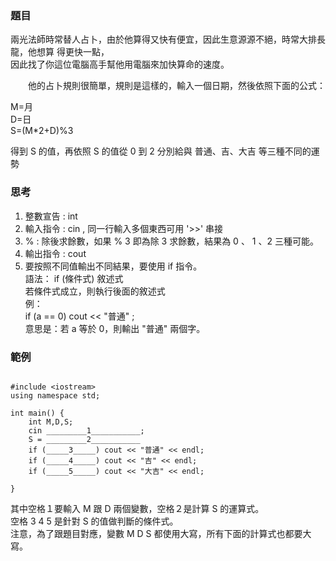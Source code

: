 ### 題目

兩光法師時常替人占卜，由於他算得又快有便宜，因此生意源源不絕，時常大排長龍，他想算 得更快一點，<br>
因此找了你這位電腦高手幫他用電腦來加快算命的速度。

　　他的占卜規則很簡單，規則是這樣的，輸入一個日期，然後依照下面的公式：

M=月<br>
D=日<br>
S=(M*2+D)%3

得到 S 的值，再依照 S 的值從 0 到 2 分別給與 普通、吉、大吉 等三種不同的運勢

### 思考

1. 整數宣告 : int
2. 輸入指令 : cin , 同一行輸入多個東西可用 '>>' 串接
3. % : 除後求餘數，如果 % 3 即為除 3 求餘數，結果為 0 、 1 、2 三種可能。
4. 輸出指令 : cout
5. 要按照不同值輸出不同結果，要使用 if 指令。<br>
   語法：  if (條件式) 敘述式<br>
   若條件式成立，則執行後面的敘述式<br>
   例：<br>
      if (a == 0) cout << "普通" ;<br>
   意思是：若 a 等於 0，則輸出 "普通" 兩個字。<br>

### 範例

<pre><code>
#include &lt;iostream>
using namespace std;

int main() {
	int M,D,S;
	cin _________1___________;  
	S = _________2___________
	if (_____3_____) cout << "普通" << endl;
	if (_____4_____) cout << "吉" << endl;
	if (_____5_____) cout << "大吉" << endl;

} 
</code></pre>

其中空格１要輸入 M 跟 D 兩個變數，空格２是計算 S 的運算式。<br>
空格 3 4 5 是針對 S 的值做判斷的條件式。<br>
注意，為了跟題目對應，變數 M D S 都使用大寫，所有下面的計算式也都要大寫。
